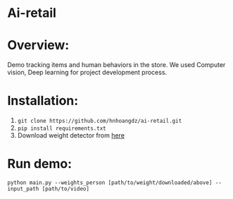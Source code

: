 # Ai-retail

# Overview:

Demo tracking items and human behaviors in the store. We used Computer vision, Deep learning for project development process.

[ ](https://www.youtube.com/watch?v=yeS8TJwBAFs)


# Installation:

1. `git clone https://github.com/hnhoangdz/ai-retail.git`
2. `pip install requirements.txt`
3. Download weight detector from [here](https://drive.google.com/drive/folders/11PmOwVpXVLfIWx3eDkFWJi-FWeEV7Puq)

# Run demo:

`python main.py --weights_person [path/to/weight/downloaded/above] --input_path [path/to/video]`